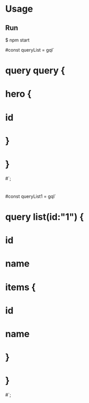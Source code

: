 # Usage

## Run
$ npm start

#const queryList = gql`
#  query query {
#    hero {
#      id
#    }
#  }
#`;
#
#const queryList1 = gql`
#  query list(id:"1") {
#    id
#    name
#    items {
#      id
#      name
#    }
#  }
#`;
